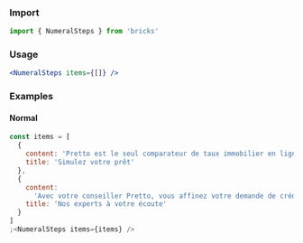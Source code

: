 ### Import

```js static
import { NumeralSteps } from 'bricks'
```

### Usage

```jsx static
<NumeralSteps items={[]} />
```

### Examples

#### Normal

```jsx
const items = [
  {
    content: 'Pretto est le seul comparateur de taux immobilier en ligne vraiment transparent.',
    title: 'Simulez votre prêt'
  },
  {
    content:
      'Avec votre conseiller Pretto, vous affinez votre demande de crédit et optimisez votre dossier : apport, assurance, prêts aidés...',
    title: 'Nos experts à votre écoute'
  }
]
;<NumeralSteps items={items} />
```
